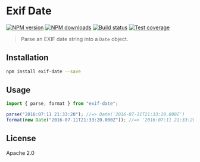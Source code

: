 # Exif Date

[![NPM version][npm-image]][npm-url]
[![NPM downloads][downloads-image]][downloads-url]
[![Build status][travis-image]][travis-url]
[![Test coverage][coveralls-image]][coveralls-url]

> Parse an EXIF date string into a `Date` object.

## Installation

```sh
npm install exif-date --save
```

## Usage

```js
import { parse, format } from "exif-date";

parse("2016:07:11 21:33:20"); //=> Date('2016-07-11T21:33:20.000Z')
format(new Date("2016-07-11T21:33:20.000Z")); //=> '2016:07:11 21:33:20'
```

## License

Apache 2.0

[npm-image]: https://img.shields.io/npm/v/exif-date.svg?style=flat
[npm-url]: https://npmjs.org/package/exif-date
[downloads-image]: https://img.shields.io/npm/dm/exif-date.svg?style=flat
[downloads-url]: https://npmjs.org/package/exif-date
[travis-image]: https://img.shields.io/travis/blakeembrey/exif-date.svg?style=flat
[travis-url]: https://travis-ci.org/blakeembrey/exif-date
[coveralls-image]: https://img.shields.io/coveralls/blakeembrey/exif-date.svg?style=flat
[coveralls-url]: https://coveralls.io/r/blakeembrey/exif-date?branch=master
